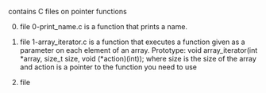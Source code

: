 contains C files on pointer functions

0. file 0-print_name.c is a function that prints a name.

1. file 1-array_iterator.c is a function that executes a function given as a parameter on each element of an array.
Prototype: void array_iterator(int *array, size_t size, void (*action)(int));
where size is the size of the array
and action is a pointer to the function you need to use

2. file 
